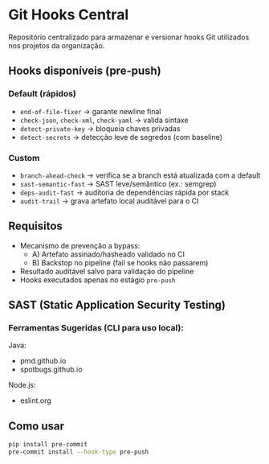 # Git Hooks Central

Repositório centralizado para armazenar e versionar hooks Git utilizados nos projetos da organização.

## Hooks disponíveis (pre-push)
### Default (rápidos)
- `end-of-file-fixer`           → garante newline final
- `check-json`, `check-xml`, `check-yaml` → valida sintaxe
- `detect-private-key`          → bloqueia chaves privadas
- `detect-secrets`              → detecção leve de segredos (com baseline)

### Custom
- `branch-ahead-check`          → verifica se a branch está atualizada com a default
- `sast-semantic-fast`          → SAST leve/semântico (ex.: semgrep)
- `deps-audit-fast`             → auditoria de dependências rápida por stack
- `audit-trail`                 → grava artefato local auditável para o CI

## Requisitos
- Mecanismo de prevenção a bypass:
  - A) Artefato assinado/hasheado validado no CI
  - B) Backstop no pipeline (fail se hooks não passarem)
- Resultado auditável salvo para validação do pipeline
- Hooks executados apenas no estágio `pre-push`


## SAST (Static Application Security Testing)

### Ferramentas Sugeridas (CLI para uso local):
Java: 
 * pmd.github.io
 * spotbugs.github.io

Node.js: 
 * eslint.org

## Como usar
```bash
pip install pre-commit
pre-commit install --hook-type pre-push
